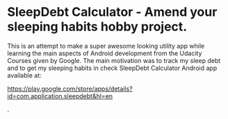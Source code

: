 # SleepDebt Calculator - Amend your sleeping habits hobby project.

This is an attempt to make a super awesome looking utility app while learning the main aspects of Android development from the Udacity Courses given by Google. The main motivation was to track my sleep debt and to get my sleeping habits in check
SleepDebt Calculator Android app available at:

https://play.google.com/store/apps/details?id=com.application.sleepdebt&hl=en

.
